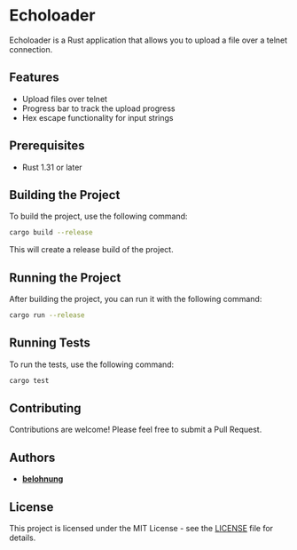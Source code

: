 # Echoloader

Echoloader is a Rust application that allows you to upload a file over a telnet connection.

## Features

- Upload files over telnet
- Progress bar to track the upload progress
- Hex escape functionality for input strings

## Prerequisites

- Rust 1.31 or later

## Building the Project

To build the project, use the following command:

```sh
cargo build --release
```

This will create a release build of the project.

## Running the Project

After building the project, you can run it with the following command:

```sh
cargo run --release
```

## Running Tests

To run the tests, use the following command:

```sh
cargo test
```

## Contributing

Contributions are welcome! Please feel free to submit a Pull Request.

## Authors

- **[belohnung](https://github.com/belohnung)**

## License

This project is licensed under the MIT License - see the [LICENSE](LICENSE.md) file for details.
